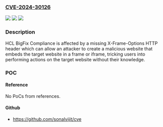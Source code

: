 ### [CVE-2024-30126](https://cve.mitre.org/cgi-bin/cvename.cgi?name=CVE-2024-30126)
![](https://img.shields.io/static/v1?label=Product&message=BigFix%20Compliance&color=blue)
![](https://img.shields.io/static/v1?label=Version&message=2.0.x%20&color=brightgreen)
![](https://img.shields.io/static/v1?label=Vulnerability&message=n%2Fa&color=blue)

### Description

HCL BigFix Compliance is affected by a missing X-Frame-Options HTTP header which can allow an attacker to create a malicious website that embeds the target website in a frame or iframe, tricking users into performing actions on the target website without their knowledge.

### POC

#### Reference
No PoCs from references.

#### Github
- https://github.com/sonalvijit/cve

